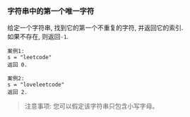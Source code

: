 ### 字符串中的第一个唯一字符

给定一个字符串, 找到它的第一个不重复的字符, 并返回它的索引.<br/>
如果不存在, 则返回``` -1 ```.<br/>

```
案例1:
s = "leetcode"
返回 0.

案例2:
s = "loveleetcode"
返回 2.
```

> 注意事项: 您可以假定该字符串只包含小写字母。